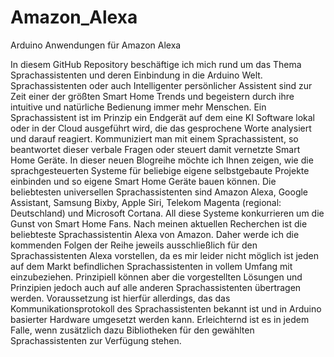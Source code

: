 # Amazon_Alexa
Arduino Anwendungen für Amazon Alexa

In diesem GitHub Repository beschäftige ich mich rund um das Thema Sprachassistenten und deren Einbindung in die Arduino Welt. Sprachassistenten oder auch Intelligenter persönlicher Assistent sind zur Zeit einer der größten Smart Home Trends und begeistern durch ihre intuitive und natürliche Bedienung immer mehr Menschen. Ein Sprachassistent ist im Prinzip ein Endgerät auf dem eine KI Software lokal oder in der Cloud ausgeführt wird, die das gesprochene Worte analysiert und darauf reagiert. Kommuniziert man mit einem Sprachassistent, so beantwortet dieser verbale Fragen oder steuert damit vernetzte Smart Home Geräte. In dieser neuen Blogreihe möchte ich Ihnen zeigen, wie die sprachgesteuerten Systeme für beliebige eigene selbstgebaute Projekte einbinden und so eigene Smart Home Geräte bauen können. Die beliebtesten universellen Sprachassistenten sind Amazon Alexa, Google Assistant, Samsung Bixby, Apple Siri, Telekom Magenta (regional: Deutschland) und Microsoft Cortana. All diese Systeme konkurrieren um die Gunst von Smart Home Fans. Nach meinen aktuellen Recherchen ist die beliebteste Sprachassistentin Alexa von Amazon. Daher werde ich die kommenden Folgen der Reihe jeweils ausschließlich für den Sprachassistenten Alexa vorstellen, da es mir leider nicht möglich ist jeden auf dem Markt befindlichen Sprachassistenten in vollem Umfang mit einzubeziehen. Prinzipiell können aber die vorgestellten Lösungen und Prinzipien jedoch auch auf alle anderen Sprachassistenten übertragen werden. Voraussetzung ist hierfür allerdings, das das Kommunikationsprotokoll des Sprachassistenten bekannt ist und in Arduino basierter Hardware umgesetzt werden kann. Erleichternd ist es in jedem Falle, wenn zusätzlich dazu Bibliotheken für den gewählten Sprachassistenten zur Verfügung stehen.
